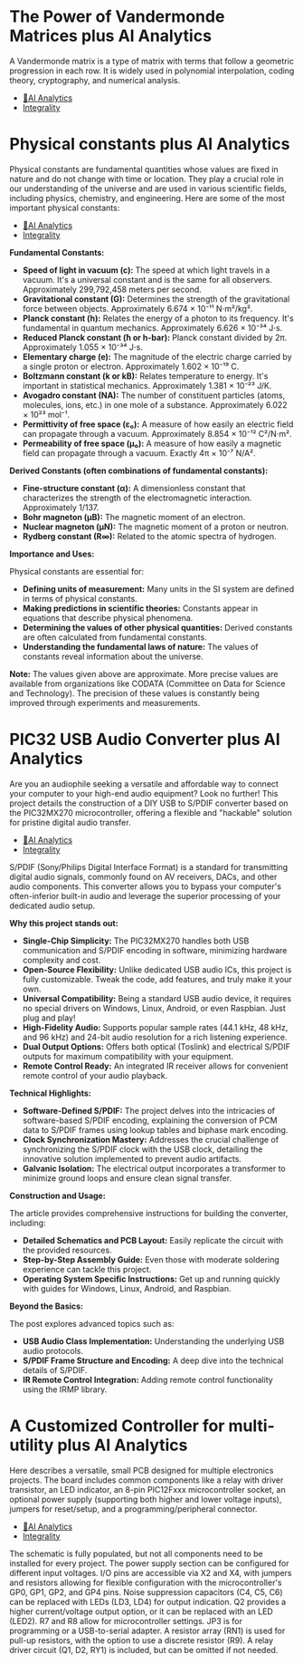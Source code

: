 
# The Power of Vandermonde Matrices plus AI Analytics
A Vandermonde matrix is a type of matrix with terms that follow a geometric progression in each row. It is widely used in polynomial interpolation, coding theory, cryptography, and numerical analysis.

- [🧠AI Analytics](https://viadean.notion.site/The-Power-of-Vandermonde-Matrices-plus-AI-Analytics-19e1ae7b9a3280a79139d68dbbf5c6f4?pvs=4)
- [Integrality](https://viadean.notion.site/Mathematics-and-Graph-Theory-17b1ae7b9a3280b29be8c7d0b6ac4c6c?pvs=4)


# Physical constants plus AI Analytics
Physical constants are fundamental quantities whose values are fixed in nature and do not change with time or location. They play a crucial role in our understanding of the universe and are used in various scientific fields, including physics, chemistry, and engineering.  Here are some of the most important physical constants:

- [🧠AI Analytics](https://viadean.notion.site/Physical-constants-plus-AI-Analytics-19e1ae7b9a328083b4a4ee5d04ae51a4?pvs=4)
- [Integrality](https://viadean.notion.site/Physical-quantities-19e1ae7b9a3280edb1edca06cf1a3202?pvs=4)

**Fundamental Constants:**

- **Speed of light in vacuum (c):** The speed at which light travels in a vacuum. It's a universal constant and is the same for all observers. Approximately 299,792,458 meters per second.
- **Gravitational constant (G):** Determines the strength of the gravitational force between objects. Approximately 6.674 × 10⁻¹¹ N⋅m²/kg².
- **Planck constant (h):** Relates the energy of a photon to its frequency. It's fundamental in quantum mechanics. Approximately 6.626 × 10⁻³⁴ J⋅s.
- **Reduced Planck constant (ħ or h-bar):** Planck constant divided by 2π. Approximately 1.055 × 10⁻³⁴ J⋅s.
- **Elementary charge (e):** The magnitude of the electric charge carried by a single proton or electron. Approximately 1.602 × 10⁻¹⁹ C.
- **Boltzmann constant (k or kB):** Relates temperature to energy. It's important in statistical mechanics. Approximately 1.381 × 10⁻²³ J/K.
- **Avogadro constant (NA):** The number of constituent particles (atoms, molecules, ions, etc.) in one mole of a substance. Approximately 6.022 × 10²³ mol⁻¹.
- **Permittivity of free space (ε₀):** A measure of how easily an electric field can propagate through a vacuum. Approximately 8.854 × 10⁻¹² C²/N⋅m².
- **Permeability of free space (μ₀):** A measure of how easily a magnetic field can propagate through a vacuum. Exactly 4π × 10⁻⁷ N/A².

**Derived Constants (often combinations of fundamental constants):**

- **Fine-structure constant (α):** A dimensionless constant that characterizes the strength of the electromagnetic interaction. Approximately 1/137.
- **Bohr magneton (μB):** The magnetic moment of an electron.
- **Nuclear magneton (μN):** The magnetic moment of a proton or neutron.
- **Rydberg constant (R∞):** Related to the atomic spectra of hydrogen.

**Importance and Uses:**

Physical constants are essential for:

- **Defining units of measurement:** Many units in the SI system are defined in terms of physical constants.
- **Making predictions in scientific theories:** Constants appear in equations that describe physical phenomena.
- **Determining the values of other physical quantities:** Derived constants are often calculated from fundamental constants.
- **Understanding the fundamental laws of nature:** The values of constants reveal information about the universe.

**Note:** The values given above are approximate.  More precise values are available from organizations like CODATA (Committee on Data for Science and Technology).  The precision of these values is constantly being improved through experiments and measurements.


# PIC32 USB Audio Converter plus AI Analytics
Are you an audiophile seeking a versatile and affordable way to connect your computer to your high-end audio equipment?  Look no further! This project details the construction of a DIY USB to S/PDIF converter based on the PIC32MX270 microcontroller, offering a flexible and "hackable" solution for pristine digital audio transfer.

- [🧠AI Analytics](https://viadean.notion.site/PIC32-USB-Audio-Converter-plus-AI-Analytics-19b1ae7b9a32800c83bbc4a2d305abab?pvs=4) 
- [Integrality](https://viadean.notion.site/Electromechanical-Devices-19b1ae7b9a3280e0ab52ce81f198e437?pvs=4)

S/PDIF (Sony/Philips Digital Interface Format) is a standard for transmitting digital audio signals, commonly found on AV receivers, DACs, and other audio components. This converter allows you to bypass your computer's often-inferior built-in audio and leverage the superior processing of your dedicated audio setup.

**Why this project stands out:**

- **Single-Chip Simplicity:** The PIC32MX270 handles both USB communication and S/PDIF encoding in software, minimizing hardware complexity and cost.
- **Open-Source Flexibility:** Unlike dedicated USB audio ICs, this project is fully customizable. Tweak the code, add features, and truly make it your own.
- **Universal Compatibility:** Being a standard USB audio device, it requires no special drivers on Windows, Linux, Android, or even Raspbian. Just plug and play!
- **High-Fidelity Audio:** Supports popular sample rates (44.1 kHz, 48 kHz, and 96 kHz) and 24-bit audio resolution for a rich listening experience.
- **Dual Output Options:** Offers both optical (Toslink) and electrical S/PDIF outputs for maximum compatibility with your equipment.
- **Remote Control Ready:** An integrated IR receiver allows for convenient remote control of your audio playback.

**Technical Highlights:**

- **Software-Defined S/PDIF:** The project delves into the intricacies of software-based S/PDIF encoding, explaining the conversion of PCM data to S/PDIF frames using lookup tables and biphase mark encoding.
- **Clock Synchronization Mastery:** Addresses the crucial challenge of synchronizing the S/PDIF clock with the USB clock, detailing the innovative solution implemented to prevent audio artifacts.
- **Galvanic Isolation:** The electrical output incorporates a transformer to minimize ground loops and ensure clean signal transfer.

**Construction and Usage:**

The article provides comprehensive instructions for building the converter, including:

- **Detailed Schematics and PCB Layout:** Easily replicate the circuit with the provided resources.
- **Step-by-Step Assembly Guide:** Even those with moderate soldering experience can tackle this project.
- **Operating System Specific Instructions:** Get up and running quickly with guides for Windows, Linux, Android, and Raspbian.

**Beyond the Basics:**

The post explores advanced topics such as:

- **USB Audio Class Implementation:** Understanding the underlying USB audio protocols.
- **S/PDIF Frame Structure and Encoding:** A deep dive into the technical details of S/PDIF.
- **IR Remote Control Integration:** Adding remote control functionality using the IRMP library.


# A Customized Controller for multi-utility plus AI Analytics
Here describes a versatile, small PCB designed for multiple electronics projects.  The board includes common components like a relay with driver transistor, an LED indicator, an 8-pin PIC12Fxxx microcontroller socket, an optional power supply (supporting both higher and lower voltage inputs), jumpers for reset/setup, and a programming/peripheral connector.
- [🧠AI Analytics](https://viadean.notion.site/A-Customized-Controller-for-multi-utility-plus-AI-Analytics-19b1ae7b9a3280c689bcf5e73099f30d?pvs=4)
- [Integrality](https://viadean.notion.site/Electromechanical-Devices-19b1ae7b9a3280e0ab52ce81f198e437?pvs=4)

The schematic is fully populated, but not all components need to be installed for every project.  The power supply section can be configured for different input voltages.  I/O pins are accessible via X2 and X4, with jumpers and resistors allowing for flexible configuration with the microcontroller's GP0, GP1, GP2, and GP4 pins.  Noise suppression capacitors (C4, C5, C6) can be replaced with LEDs (LD3, LD4) for output indication.  Q2 provides a higher current/voltage output option, or it can be replaced with an LED (LED2).  R7 and R8 allow for microcontroller settings.  JP3 is for programming or a USB-to-serial adapter.  A resistor array (RN1) is used for pull-up resistors, with the option to use a discrete resistor (R9).  A relay driver circuit (Q1, D2, RY1) is included, but can be omitted if not needed.
